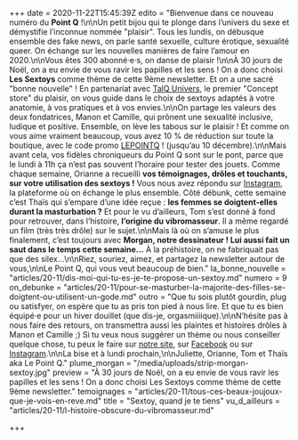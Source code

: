 +++
date = 2020-11-22T15:45:39Z
edito = "Bienvenue dans ce nouveau numéro du **Point Q**&nbsp;!\n\nUn petit bijou qui te plonge dans l’univers du sexe et démystifie l’inconnue nommée \"plaisir\". Tous les lundis, on débusque ensemble des fake news, on parle santé sexuelle, culture érotique, sexualité queer. On échange sur les nouvelles manières de faire l’amour en 2020.\n\nVous êtes 300 abonné·e·s, on danse de plaisir&nbsp;!\n\nÀ 30 jours de Noël, on a eu envie de vous ravir les papilles et les sens&nbsp;! On a donc choisi **Les Sextoys** comme thème de cette 9ème newsletter. Et on a une sacré \"bonne nouvelle\"&nbsp;! En partenariat avec [TalQ Univers](https://talq-univers.com), le premier \"Concept store\" du plaisir, on vous guide dans le choix de sextoys adaptés à votre anatomie, à vos pratiques et à vos envies.\n\nOn partage les valeurs des deux fondatrices, Manon et Camille, qui prônent une sexualité inclusive, ludique et positive. Ensemble, on lève les tabous sur le plaisir&nbsp;! Et comme on vous aime vraiment beaucoup, vous avez 10 % de réduction sur toute la boutique, avec le code promo [LEPOINTQ](https://talq-univers.com/discount/LEPOINTQ)&nbsp;! (jusqu’au 10 décembre).\n\nMais avant cela, vos fidèles chroniqueurs du Point Q sont sur le pont, parce que le lundi à 11h ça n’est pas souvent l’horaire pour tester des jouets. Comme chaque semaine, Orianne a recueilli **vos témoignages, drôles et touchants, sur votre utilisation des sextoys&nbsp;!** Vous nous avez répondu sur [Instagram](https://www.instagram.com/lepoint.q/), la plateforme où on échange le plus ensemble. Côté débunk, cette semaine c’est Thaïs qui s’empare d’une idée reçue&nbsp;: **les femmes se doigtent-elles durant la masturbation&nbsp;?** Et pour le vu d’ailleurs, Tom s’est donné à fond pour retrouver, dans l’histoire, **l’origine du vibromasseur**. Il a même regardé un film (très très drôle) sur le sujet.\n\nMais là où on s’amuse le plus finalement, c’est toujours avec **Morgan, notre dessinateur&nbsp;! Lui aussi fait un saut dans le temps cette semaine...** À la préhistoire, on ne fabriquait pas que des silex...\n\nRiez, souriez, aimez, et partagez la newsletter autour de vous,\n\nLe Point Q, qui vous veut beaucoup de bien."
la_bonne_nouvelle = "articles/20-11/dis-moi-qui-tu-es-je-te-propose-un-sextoy.md"
numero = 9
on_debunke = "articles/20-11/pour-se-masturber-la-majorite-des-filles-se-doigtent-ou-utilisent-un-gode.md"
outro = "Que tu sois plutôt gourdin, plug ou satisfyer, on espère que tu as pris ton pied à nous lire. Et que tu es bien équipé·e pour un hiver douillet (que dis-je, orgasmiiiique).\n\nN’hésite pas à nous faire des retours, on transmettra aussi les plaintes et histoires drôles à Manon et Camille&nbsp;;) Si tu veux nous suggérer un thème ou nous conseiller quelque chose, tu peux le faire sur [notre site](https://lepointq.com), sur [Facebook](https://www.facebook.com/lepointq.news/) ou sur [Instagram]().\n\nLa bise et à lundi prochain,\n\nJuliette, Orianne, Tom et Thaïs aka Le Point Q."
plume_morgan = "/media/uploads/strip-morgan-sextoy.jpg"
preview = "À 30 jours de Noël, on a eu envie de vous ravir les papilles et les sens&nbsp;! On a donc choisi Les Sextoys comme thème de cette 9ème newsletter."
temoignages = "articles/20-11/tous-ces-beaux-joujoux-que-je-vois-en-reve.md"
title = "Sextoy, quand je te tiens"
vu_d_ailleurs = "articles/20-11/l-histoire-obscure-du-vibromasseur.md"

+++
